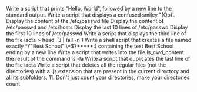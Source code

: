 Write a script that prints “Hello, World”, followed by a new line to the standard output.
Write a script that displays a confused smiley "(Ôo)'.
Display the content of the /etc/passwd file
Display the content of /etc/passwd and /etc/hosts
Display the last 10 lines of /etc/passwd
Display the first 10 lines of /etc/passwd
Write a script that displays the third line of the file iacta > head -3 | tall -n 1
Write a shell script that creates a file named exactly \*\\'"Best School"\'\\*$\?\*\*\*\*\*:) containing the text Best School ending by a new line
Write a script that writes into the file ls_cwd_content the result of the command ls -la
Write a script that duplicates the last line of the file iacta
Write a script that deletes all the regular files (not the directories) with a .js extension that are present in the current directory and all its subfolders.
11. Don't just count your directories, make your directories count  
